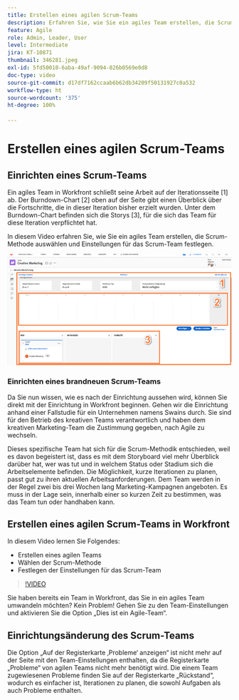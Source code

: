 ```yaml
---
title: Erstellen eines agilen Scrum-Teams
description: Erfahren Sie, wie Sie ein agiles Team erstellen, die Scrum-Methodik auswählen und Einstellungen für das Scrum-Team festlegen.
feature: Agile
role: Admin, Leader, User
level: Intermediate
jira: KT-10871
thumbnail: 346281.jpeg
exl-id: 5fd50010-6aba-49af-9094-026b0569e0d8
doc-type: video
source-git-commit: d17df7162ccaab6b62db34209f50131927c0a532
workflow-type: ht
source-wordcount: '375'
ht-degree: 100%

---
```


# Erstellen eines agilen Scrum-Teams

## Einrichten eines Scrum-Teams

Ein agiles Team in Workfront schließt seine Arbeit auf der Iterationsseite [1] ab. Der Burndown-Chart [2] oben auf der Seite gibt einen Überblick über die Fortschritte, die in dieser Iteration bisher erzielt wurden. Unter dem Burndown-Chart befinden sich die Storys [3], für die sich das Team für diese Iteration verpflichtet hat.

In diesem Video erfahren Sie, wie Sie ein agiles Team erstellen, die Scrum-Methode auswählen und Einstellungen für das Scrum-Team festlegen.

![Teams-Seite](assets/scrum-agile-team-page.png)

### Einrichten eines brandneuen Scrum-Teams

Da Sie nun wissen, wie es nach der Einrichtung aussehen wird, können Sie direkt mit der Einrichtung in Workfront beginnen. Gehen wir die Einrichtung anhand einer Fallstudie für ein Unternehmen namens Swains durch. Sie sind für den Betrieb des kreativen Teams verantwortlich und haben dem kreativen Marketing-Team die Zustimmung gegeben, nach Agile zu wechseln.


Dieses spezifische Team hat sich für die Scrum-Methodik entschieden, weil es davon begeistert ist, dass es mit dem Storyboard viel mehr Überblick darüber hat, wer was tut und in welchem Status oder Stadium sich die Arbeitselemente befinden. Die Möglichkeit, kurze Iterationen zu planen, passt gut zu ihren aktuellen Arbeitsanforderungen. Dem Team werden in der Regel zwei bis drei Wochen lang Marketing-Kampagnen angeboten. Es muss in der Lage sein, innerhalb einer so kurzen Zeit zu bestimmen, was das Team tun oder handhaben kann.

## Erstellen eines agilen Scrum-Teams in Workfront

In diesem Video lernen Sie Folgendes:

- Erstellen eines agilen Teams
- Wählen der Scrum-Methode
- Festlegen der Einstellungen für das Scrum-Team

>[!VIDEO](https://video.tv.adobe.com/v/346281/?quality=12&learn=on&enablevpops)

Sie haben bereits ein Team in Workfront, das Sie in ein agiles Team umwandeln möchten? Kein Problem! Gehen Sie zu den Team-Einstellungen und aktivieren Sie die Option „Dies ist ein Agile-Team“.



## Einrichtungsänderung des Scrum-Teams

Die Option „Auf der Registerkarte ‚Probleme‘ anzeigen“ ist nicht mehr auf der Seite mit den Team-Einstellungen enthalten, da die Registerkarte „Probleme“ von agilen Teams nicht mehr benötigt wird. Die einem Team zugewiesenen Probleme finden Sie auf der Registerkarte „Rückstand“, wodurch es einfacher ist, Iterationen zu planen, die sowohl Aufgaben als auch Probleme enthalten.
